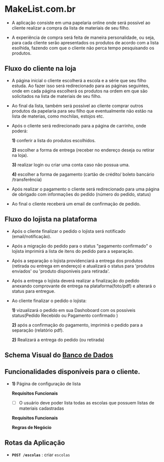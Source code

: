 # MakeList.com.br
- A aplicação consiste em uma papelaria online onde será possível ao cliente realizar a compra da lista de materiais de seu filho.

- A experiência de compra será feita de maneira personalidade, ou seja, para cada cliente serão apresentados os produtos de acordo com a lista esolhida, fazendo com que o cliente não perca tempo pesquisando os produtos. 



## Fluxo do cliente na loja

- A página inicial o cliente escolherá a escola e a série que seu filho estuda. Ao fazer isso será redirecionado para as páginas seguintes, onde em cada página escolherá os produtos na ordem em que são solicitados na lista de materiais de seu filho. 

- Ao final da lista, também será possível ao cliente comprar outros produtos da papelaria para seu filho que eventualmente não estão na lista de materias, como mochilas, estojos etc.

- Após o cliente será redirecionado para a página de carrinho, onde poderá:

    **1)** conferir a lista do produtos escolhidos.

    **2)** escolher a forma de entrega (receber no endereço deseja ou retirar na loja).

    **3)** realizar login ou criar uma conta caso não possua uma. 

    **4)** escolher a forma de pagamento (cartão de crédito/ boleto bancário /transferência)

- Após realizar o pagamento o cliente será redirecionado para uma página de obrigado com informações do pedido (número do pedido, status)

- Ao final o cliente receberá um email de confirmação de pedido.


## Fluxo do lojista na plataforma


- Após o cliente finalizar o pedido o lojista será notificado (email/notificação).

- Após a migração do pedido para o status "pagamento confirmado" o lojista imprimirá a lista de itens do pedido para a separação.

- Após a separação o lojista providenciará a entrega dos produtos (retirada ou entrega em endereço) e atualizará o status para 'produtos enviados' ou 'produto disponíveis para retirada'.

- Após a entrega o lojista deverá realizar a finalização do pedido anexando comprovante de entrega na plataforma(foto/pdf) e alterará o status para entregue.


- Ao cliente finalizar o pedido o lojista:


    **1)** vizualizará o pedido em sua Dashoboard com os possíveis status(Pedido Recebido ou Pagamento confirmado )

    **2)** após a confirmação do pagamento, imprimirá o pedido para a separação (relatório pdf).

    **2)** Realizará a entrega do pedido (ou retirada)


## Schema Visual do [Banco de Dados](https://whimsical.com/PZSTqGP7fPPR9m2iDRe66A)


## Funcionalidades disponíveis para o cliente.

   - **1)** Página de configuração de lista
   
      **Requisitos Funcionais**
      
      - [ ] O usuário deve poder lista todas as escolas que possuem listas de materiais cadastradas
      
      **Requisitos Funcionais**
      
      **Regras de Negócio**
      

      



## Rotas da Aplicação

- **`POST /escolas`** : criar `escolas`



